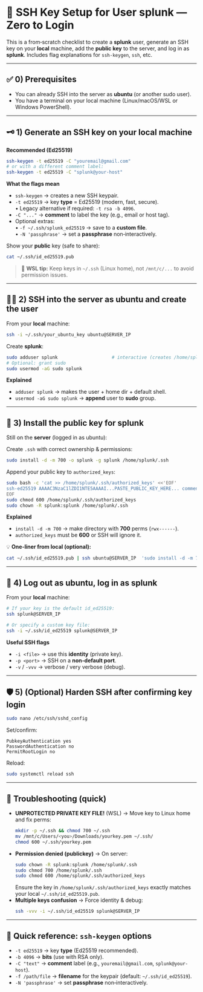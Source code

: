 # 🔐 SSH Key Setup for User **splunk** — Zero to Login

This is a from‑scratch checklist to create a **splunk** user, generate an SSH key on your **local** machine, add the **public key** to the server, and log in as **splunk**. Includes flag explanations for `ssh-keygen`, `ssh`, etc.

---

## ✅ 0) Prerequisites
- You can already SSH into the server as **ubuntu** (or another sudo user).
- You have a terminal on your local machine (Linux/macOS/WSL or Windows PowerShell).

---

## 🗝️ 1) Generate an SSH key on your **local** machine
**Recommended (Ed25519)**

```bash
ssh-keygen -t ed25519 -C "youremail@gmail.com"
# or with a different comment label:
ssh-keygen -t ed25519 -C "splunk@your-host"
```
**What the flags mean**
- `ssh-keygen` → creates a new SSH keypair.
- `-t ed25519` → key **type** = Ed25519 (modern, fast, secure).  
  • Legacy alternative if required: `-t rsa -b 4096`.
- `-C "..."` → **comment** to label the key (e.g., email or host tag).
- Optional extras:  
  • `-f ~/.ssh/splunk_ed25519` → save to a **custom file**.  
  • `-N 'passphrase'` → set a **passphrase** non‑interactively.

Show your **public** key (safe to share):
```bash
cat ~/.ssh/id_ed25519.pub
```

> 📝 **WSL tip:** Keep keys in `~/.ssh` (Linux home), not `/mnt/c/...` to avoid permission issues.

---

## 🧑‍🚀 2) SSH into the server as **ubuntu** and create the user
From your **local** machine:
```bash
ssh -i ~/.ssh/your_ubuntu_key ubuntu@SERVER_IP
```

Create **splunk**:
```bash
sudo adduser splunk                    # interactive (creates /home/splunk)
# Optional: grant sudo
sudo usermod -aG sudo splunk
```
**Explained**
- `adduser splunk` → makes the user + home dir + default shell.
- `usermod -aG sudo splunk` → **append** user to **sudo** group.

---

## 🔑 3) Install the public key for **splunk**
Still on the **server** (logged in as ubuntu):

Create `.ssh` with correct ownership & permissions:
```bash
sudo install -d -m 700 -o splunk -g splunk /home/splunk/.ssh
```

Append your public key to `authorized_keys`:
```bash
sudo bash -c 'cat >> /home/splunk/.ssh/authorized_keys' <<'EOF'
ssh-ed25519 AAAAC3NzaC1lZDI1NTE5AAAAI...PASTE_PUBLIC_KEY_HERE... comment
EOF
sudo chmod 600 /home/splunk/.ssh/authorized_keys
sudo chown -R splunk:splunk /home/splunk/.ssh
```

**Explained**
- `install -d -m 700` → make directory with **700** perms (`rwx------`).  
- `authorized_keys` must be **600** or SSH will ignore it.

💡 **One‑liner from local (optional):**
```bash
cat ~/.ssh/id_ed25519.pub | ssh ubuntu@SERVER_IP  'sudo install -d -m 700 -o splunk -g splunk /home/splunk/.ssh &&   sudo tee -a /home/splunk/.ssh/authorized_keys >/dev/null &&   sudo chown splunk:splunk /home/splunk/.ssh/authorized_keys &&   sudo chmod 600 /home/splunk/.ssh/authorized_keys'
```

---

## 🚪 4) Log out as ubuntu, log in as **splunk**
From your **local** machine:
```bash
# If your key is the default id_ed25519:
ssh splunk@SERVER_IP

# Or specify a custom key file:
ssh -i ~/.ssh/id_ed25519 splunk@SERVER_IP
```
**Useful SSH flags**
- `-i <file>` → use this **identity** (private key).  
- `-p <port>` → SSH on a **non‑default port**.  
- `-v` / `-vvv` → verbose / very verbose (debug).

---

## 🛡️ 5) (Optional) Harden SSH **after** confirming key login
```bash
sudo nano /etc/ssh/sshd_config
```
Set/confirm:
```
PubkeyAuthentication yes
PasswordAuthentication no
PermitRootLogin no
```
Reload:
```bash
sudo systemctl reload ssh
```

---

## 🧰 Troubleshooting (quick)
- **UNPROTECTED PRIVATE KEY FILE!** (WSL) → Move key to Linux home and fix perms:
  ```bash
  mkdir -p ~/.ssh && chmod 700 ~/.ssh
  mv /mnt/c/Users/<you>/Downloads/yourkey.pem ~/.ssh/
  chmod 600 ~/.ssh/yourkey.pem
  ```
- **Permission denied (publickey)** → On server:
  ```bash
  sudo chown -R splunk:splunk /home/splunk/.ssh
  sudo chmod 700 /home/splunk/.ssh
  sudo chmod 600 /home/splunk/.ssh/authorized_keys
  ```
  Ensure the key in `/home/splunk/.ssh/authorized_keys` exactly matches your local `~/.ssh/id_ed25519.pub`.
- **Multiple keys confusion** → Force identity & debug:
  ```bash
  ssh -vvv -i ~/.ssh/id_ed25519 splunk@SERVER_IP
  ```

---

## 🧾 Quick reference: `ssh-keygen` options
- `-t ed25519` → key **type** (Ed25519 recommended).  
- `-b 4096` → **bits** (use with RSA only).  
- `-C "text"` → **comment** label (e.g., `youremail@gmail.com`, `splunk@your-host`).  
- `-f /path/file` → **filename** for the keypair (default: `~/.ssh/id_ed25519`).  
- `-N 'passphrase'` → set **passphrase** non‑interactively.
